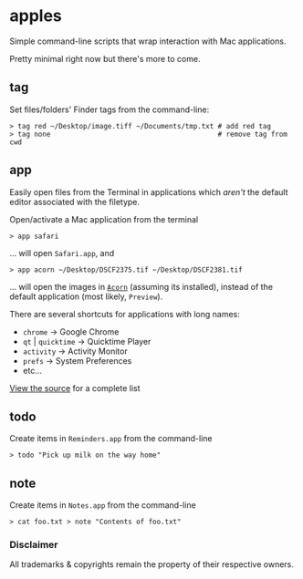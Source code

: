 # apples

Simple command-line scripts that wrap interaction with Mac applications.

Pretty minimal right now but there's more to come.

## tag

Set files/folders' Finder tags from the command-line:

    > tag red ~/Desktop/image.tiff ~/Documents/tmp.txt # add red tag
    > tag none                                         # remove tag from cwd

## app

Easily open files from the Terminal in applications which _aren't_ the default editor associated with the filetype.

Open/activate a Mac application from the terminal

    > app safari

… will open `Safari.app`, and

    > app acorn ~/Desktop/DSCF2375.tif ~/Desktop/DSCF2381.tif

... will open the images in [`Acorn`](http://www.flyingmeat.com/acorn/) (assuming its installed), instead of the default application (most likely, `Preview`).

There are several shortcuts for applications with long names:

* `chrome` → Google Chrome
* `qt` | `quicktime` → Quicktime Player
* `activity` → Activity Monitor
* `prefs` → System Preferences
* etc...

[View the source](https://github.com/davidfmiller/apples/blob/master/app) for a complete list

## todo

Create items in `Reminders.app` from the command-line

    > todo "Pick up milk on the way home"

## note

Create items in `Notes.app` from the command-line

    > cat foo.txt > note "Contents of foo.txt"


### Disclaimer

All trademarks & copyrights remain the property of their respective owners.

